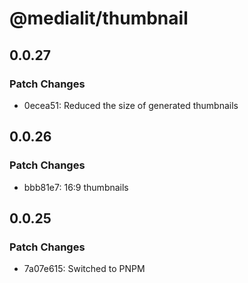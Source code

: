 # @medialit/thumbnail

## 0.0.27

### Patch Changes

-   0ecea51: Reduced the size of generated thumbnails

## 0.0.26

### Patch Changes

-   bbb81e7: 16:9 thumbnails

## 0.0.25

### Patch Changes

-   7a07e615: Switched to PNPM
